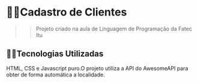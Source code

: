 # 👦👩Cadastro de Clientes

> > Projeto criado na aula de Linguagem de Programação da Fatec Itu

## 🚀🚀Tecnologias Utilizadas

HTML, CSS e Javascript puro.O projeto utiliza a API do AwesomeAPI para obter de forma automática a localidade.
